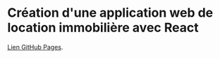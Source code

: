 # Création d'une application web de location immobilière avec React

[Lien GitHub Pages](https://lb-squishy.github.io/kasa/#/homepage).
